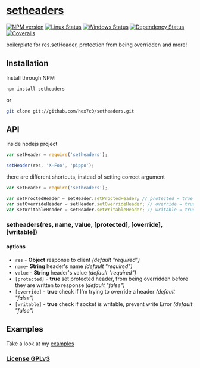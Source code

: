 # [setheaders](http://supergiovane.tk/#/setheaders)

[![NPM version](https://img.shields.io/npm/v/setheaders.svg)](https://www.npmjs.com/package/setheaders)
[![Linux Status](https://img.shields.io/travis/hex7c0/setheaders.svg?label=linux)](https://travis-ci.org/hex7c0/setheaders)
[![Windows Status](https://img.shields.io/appveyor/ci/hex7c0/setheaders.svg?label=windows)](https://ci.appveyor.com/project/hex7c0/setheaders)
[![Dependency Status](https://img.shields.io/david/hex7c0/setheaders.svg)](https://david-dm.org/hex7c0/setheaders)
[![Coveralls](https://img.shields.io/coveralls/hex7c0/setheaders.svg)](https://coveralls.io/r/hex7c0/setheaders)

boilerplate for res.setHeader, protection from being overridden and more!

## Installation

Install through NPM

```bash
npm install setheaders
```
or
```bash
git clone git://github.com/hex7c0/setheaders.git
```

## API

inside nodejs project
```js
var setHeader = require('setheaders');

setHeader(res, 'X-Foo', 'pippo');
```

there are different shortcuts, instead of setting correct argument
```js
var setHeader = require('setheaders');

var setProctedHeader = setHeader.setProctedHeader; // protected = true
var setOverrideHeader = setHeader.setOverrideHeader; // override = true
var setWritableHeader = setHeader.setWritableHeader; // writable = true
```

### setheaders(res, name, value, [protected], [override], [writable])

#### options

 - `res` - **Object** response to client *(default "required")*
 - `name`- **String** header's name *(default "required")*
 - `value` - **String** header's value *(default "required")*
 - `[protected]` - **true** set protected header, from being overridden before they are written to response *(default "false")*
 - `[override]` - **true** check if I'm trying to override a header *(default "false")*
 - `[writable]` - **true** check if socket is writable, prevent write Error *(default "false")*

## Examples

Take a look at my [examples](examples)

### [License GPLv3](LICENSE)
